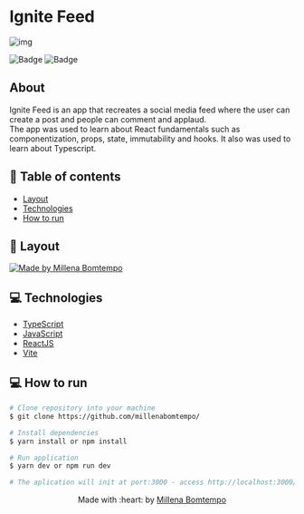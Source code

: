# Ignite Feed
![img](https://user-images.githubusercontent.com/47898033/181016931-367fff86-80bc-4e60-8657-011941b7716b.png)

![Badge](https://img.shields.io/badge/since-2022-blue?style=flat-square)
![Badge](https://img.shields.io/badge/status-finalizado-green?style=flat-square)


## About
Ignite Feed is an app that recreates a social media feed where the user can create a post and people can comment and applaud.  
The app was used to learn about React fundamentals such as componentization, props, state, immutability and hooks. It also was used to learn about Typescript.

## :pushpin: Table of contents

- [Layout](#art-layout)
- [Technologies](#computer-technologies)
- [How to run](#construction_worker-how-to-run)

## :art: Layout

<a href="https://www.figma.com/community/file/1113573231685349036">
  <img alt="Made by Millena Bomtempo" src="https://img.shields.io/badge/layout-figma-green?style=flat-square">
</a>

## :computer: Technologies
- [TypeScript](https://www.typescriptlang.org/)
- [JavaScript](https://developer.mozilla.org/pt-BR/docs/Web/JavaScript)
- [ReactJS](https://pt-br.reactjs.org/)
- [Vite](https://vitejs.dev/)

## :computer: How to run

```bash
# Clone repository into your machine
$ git clone https://github.com/millenabomtempo/

# Install dependencies
$ yarn install or npm install

# Run application
$ yarn dev or npm run dev

# The aplication will init at port:3000 - access http://localhost:3000/ignite-feed.git
```

<p align="center"> Made with :heart: by <a href="https://github.com/millenabomtempo">Millena Bomtempo</a></p>
